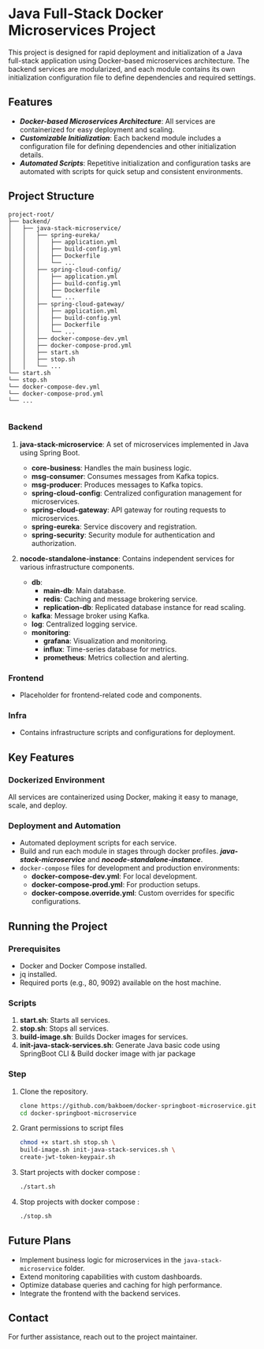 # Java Full-Stack Docker Microservices Project

This project is designed for rapid deployment and initialization of a Java full-stack application using Docker-based microservices architecture. The backend services are modularized, and each module contains its own initialization configuration file to define dependencies and required settings.

## Features
- ***Docker-based Microservices Architecture***: All services are containerized for easy deployment and scaling.
- ***Customizable Initialization***: Each backend module includes a configuration file for defining dependencies and other initialization details.
- ***Automated Scripts***: Repetitive initialization and configuration tasks are automated with scripts for quick setup and consistent environments.


## Project Structure
```
project-root/
├── backend/
│   ├── java-stack-microservice/
│   │   ├── spring-eureka/
│   │   │   ├── application.yml
│   │   │   ├── build-config.yml
│   │   │   ├── Dockerfile
│   │   │   └── ...
│   │   ├── spring-cloud-config/
│   │   │   ├── application.yml
│   │   │   ├── build-config.yml
│   │   │   ├── Dockerfile
│   │   │   └── ...
│   │   ├── spring-cloud-gateway/
│   │   │   ├── application.yml
│   │   │   ├── build-config.yml
│   │   │   ├── Dockerfile
│   │   │   └── ...
│   │   ├── docker-compose-dev.yml
│   │   ├── docker-compose-prod.yml
│   │   ├── start.sh
│   │   ├── stop.sh
│   │   └── ...
└── start.sh
└── stop.sh
└── docker-compose-dev.yml
└── docker-compose-prod.yml
└── ...


```
### Backend

1. **java-stack-microservice**: A set of microservices implemented in Java using Spring Boot.

   - **core-business**: Handles the main business logic.
   - **msg-consumer**: Consumes messages from Kafka topics.
   - **msg-producer**: Produces messages to Kafka topics.
   - **spring-cloud-config**: Centralized configuration management for microservices.
   - **spring-cloud-gateway**: API gateway for routing requests to microservices.
   - **spring-eureka**: Service discovery and registration.
   - **spring-security**: Security module for authentication and authorization.

2. **nocode-standalone-instance**: Contains independent services for various infrastructure components.

   - **db**:
     - **main-db**: Main database.
     - **redis**: Caching and message brokering service.
     - **replication-db**: Replicated database instance for read scaling.
   - **kafka**: Message broker using Kafka.
   - **log**: Centralized logging service.
   - **monitoring**:
     - **grafana**: Visualization and monitoring.
     - **influx**: Time-series database for metrics.
     - **prometheus**: Metrics collection and alerting.

### Frontend

- Placeholder for frontend-related code and components.

### Infra

- Contains infrastructure scripts and configurations for deployment.

## Key Features

### Dockerized Environment

All services are containerized using Docker, making it easy to manage, scale, and deploy.


### Deployment and Automation

- Automated deployment scripts for each service.
- Build and run each module in stages through docker profiles. ***java-stack-microservice*** and   ***nocode-standalone-instance***.
- `docker-compose` files for development and production environments:
  - **docker-compose-dev.yml**: For local development.
  - **docker-compose-prod.yml**: For production setups.
  - **docker-compose.override.yml**: Custom overrides for specific configurations.

## Running the Project

### Prerequisites

- Docker and Docker Compose installed.
- jq installed.
- Required ports (e.g., 80, 9092) available on the host machine.


### Scripts

1. **start.sh**: Starts all services.
2. **stop.sh**: Stops all services.
3. **build-image.sh**: Builds Docker images for services.
4. **init-java-stack-services.sh**: Generate Java basic code using SpringBoot CLI & Build docker image with jar package

### Step

1. Clone the repository.
   ```bash
   clone https://github.com/bakboem/docker-springboot-microservice.git
   cd docker-springboot-microservice
   ```
2. Grant permissions to script files
   ```bash
   chmod +x start.sh stop.sh \
   build-image.sh init-java-stack-services.sh \
   create-jwt-token-keypair.sh
   ```
3. Start projects with docker compose :
   ```bash
   ./start.sh
   ```
4. Stop projects with docker compose :
   ```bash
   ./stop.sh
   ```


## Future Plans

- Implement business logic for microservices in the `java-stack-microservice` folder.
- Extend monitoring capabilities with custom dashboards.
- Optimize database queries and caching for high performance.
- Integrate the frontend with the backend services.

## Contact

For further assistance, reach out to the project maintainer.
